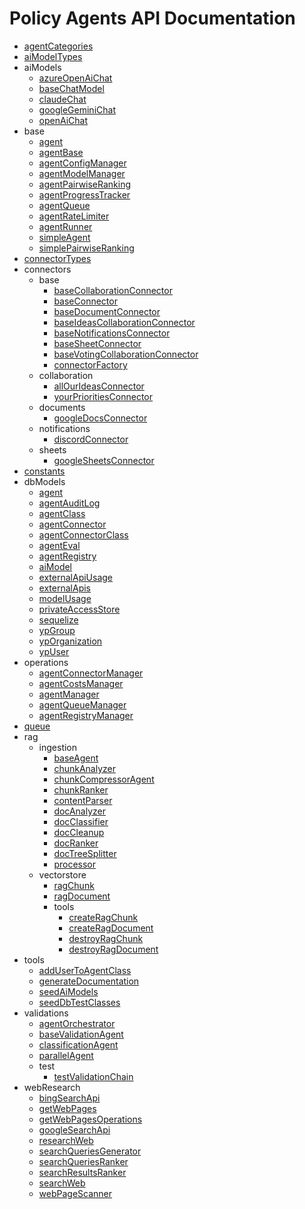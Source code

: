# Policy Agents API Documentation

- [agentCategories](src/agentCategories.md)
- [aiModelTypes](src/aiModelTypes.md)
- aiModels
  - [azureOpenAiChat](src/aiModels/azureOpenAiChat.md)
  - [baseChatModel](src/aiModels/baseChatModel.md)
  - [claudeChat](src/aiModels/claudeChat.md)
  - [googleGeminiChat](src/aiModels/googleGeminiChat.md)
  - [openAiChat](src/aiModels/openAiChat.md)
- base
  - [agent](src/base/agent.md)
  - [agentBase](src/base/agentBase.md)
  - [agentConfigManager](src/base/agentConfigManager.md)
  - [agentModelManager](src/base/agentModelManager.md)
  - [agentPairwiseRanking](src/base/agentPairwiseRanking.md)
  - [agentProgressTracker](src/base/agentProgressTracker.md)
  - [agentQueue](src/base/agentQueue.md)
  - [agentRateLimiter](src/base/agentRateLimiter.md)
  - [agentRunner](src/base/agentRunner.md)
  - [simpleAgent](src/base/simpleAgent.md)
  - [simplePairwiseRanking](src/base/simplePairwiseRanking.md)
- [connectorTypes](src/connectorTypes.md)
- connectors
  - base
    - [baseCollaborationConnector](src/connectors/base/baseCollaborationConnector.md)
    - [baseConnector](src/connectors/base/baseConnector.md)
    - [baseDocumentConnector](src/connectors/base/baseDocumentConnector.md)
    - [baseIdeasCollaborationConnector](src/connectors/base/baseIdeasCollaborationConnector.md)
    - [baseNotificationsConnector](src/connectors/base/baseNotificationsConnector.md)
    - [baseSheetConnector](src/connectors/base/baseSheetConnector.md)
    - [baseVotingCollaborationConnector](src/connectors/base/baseVotingCollaborationConnector.md)
    - [connectorFactory](src/connectors/base/connectorFactory.md)
  - collaboration
    - [allOurIdeasConnector](src/connectors/collaboration/allOurIdeasConnector.md)
    - [yourPrioritiesConnector](src/connectors/collaboration/yourPrioritiesConnector.md)
  - documents
    - [googleDocsConnector](src/connectors/documents/googleDocsConnector.md)
  - notifications
    - [discordConnector](src/connectors/notifications/discordConnector.md)
  - sheets
    - [googleSheetsConnector](src/connectors/sheets/googleSheetsConnector.md)
- [constants](src/constants.md)
- dbModels
  - [agent](src/dbModels/agent.md)
  - [agentAuditLog](src/dbModels/agentAuditLog.md)
  - [agentClass](src/dbModels/agentClass.md)
  - [agentConnector](src/dbModels/agentConnector.md)
  - [agentConnectorClass](src/dbModels/agentConnectorClass.md)
  - [agentEval](src/dbModels/agentEval.md)
  - [agentRegistry](src/dbModels/agentRegistry.md)
  - [aiModel](src/dbModels/aiModel.md)
  - [externalApiUsage](src/dbModels/externalApiUsage.md)
  - [externalApis](src/dbModels/externalApis.md)
  - [modelUsage](src/dbModels/modelUsage.md)
  - [privateAccessStore](src/dbModels/privateAccessStore.md)
  - [sequelize](src/dbModels/sequelize.md)
  - [ypGroup](src/dbModels/ypGroup.md)
  - [ypOrganization](src/dbModels/ypOrganization.md)
  - [ypUser](src/dbModels/ypUser.md)
- operations
  - [agentConnectorManager](src/operations/agentConnectorManager.md)
  - [agentCostsManager](src/operations/agentCostsManager.md)
  - [agentManager](src/operations/agentManager.md)
  - [agentQueueManager](src/operations/agentQueueManager.md)
  - [agentRegistryManager](src/operations/agentRegistryManager.md)
- [queue](src/queue.md)
- rag
  - ingestion
    - [baseAgent](src/rag/ingestion/baseAgent.md)
    - [chunkAnalyzer](src/rag/ingestion/chunkAnalyzer.md)
    - [chunkCompressorAgent](src/rag/ingestion/chunkCompressorAgent.md)
    - [chunkRanker](src/rag/ingestion/chunkRanker.md)
    - [contentParser](src/rag/ingestion/contentParser.md)
    - [docAnalyzer](src/rag/ingestion/docAnalyzer.md)
    - [docClassifier](src/rag/ingestion/docClassifier.md)
    - [docCleanup](src/rag/ingestion/docCleanup.md)
    - [docRanker](src/rag/ingestion/docRanker.md)
    - [docTreeSplitter](src/rag/ingestion/docTreeSplitter.md)
    - [processor](src/rag/ingestion/processor.md)
  - vectorstore
    - [ragChunk](src/rag/vectorstore/ragChunk.md)
    - [ragDocument](src/rag/vectorstore/ragDocument.md)
    - tools
      - [createRagChunk](src/rag/vectorstore/tools/createRagChunk.md)
      - [createRagDocument](src/rag/vectorstore/tools/createRagDocument.md)
      - [destroyRagChunk](src/rag/vectorstore/tools/destroyRagChunk.md)
      - [destroyRagDocument](src/rag/vectorstore/tools/destroyRagDocument.md)
- tools
  - [addUserToAgentClass](src/tools/addUserToAgentClass.md)
  - [generateDocumentation](src/tools/generateDocumentation.md)
  - [seedAiModels](src/tools/seedAiModels.md)
  - [seedDbTestClasses](src/tools/seedDbTestClasses.md)
- validations
  - [agentOrchestrator](src/validations/agentOrchestrator.md)
  - [baseValidationAgent](src/validations/baseValidationAgent.md)
  - [classificationAgent](src/validations/classificationAgent.md)
  - [parallelAgent](src/validations/parallelAgent.md)
  - test
    - [testValidationChain](src/validations/test/testValidationChain.md)
- webResearch
  - [bingSearchApi](src/webResearch/bingSearchApi.md)
  - [getWebPages](src/webResearch/getWebPages.md)
  - [getWebPagesOperations](src/webResearch/getWebPagesOperations.md)
  - [googleSearchApi](src/webResearch/googleSearchApi.md)
  - [researchWeb](src/webResearch/researchWeb.md)
  - [searchQueriesGenerator](src/webResearch/searchQueriesGenerator.md)
  - [searchQueriesRanker](src/webResearch/searchQueriesRanker.md)
  - [searchResultsRanker](src/webResearch/searchResultsRanker.md)
  - [searchWeb](src/webResearch/searchWeb.md)
  - [webPageScanner](src/webResearch/webPageScanner.md)
